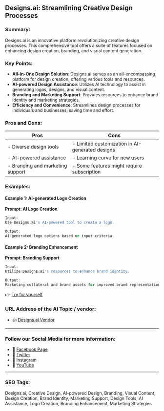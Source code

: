 ## Designs.ai: Streamlining Creative Design Processes

### Summary:

Designs.ai is an innovative platform revolutionizing creative design processes. This comprehensive tool offers a suite of features focused on enhancing design creation, branding, and visual content generation.

### Key Points:

- **All-in-One Design Solution**: Designs.ai serves as an all-encompassing platform for design creation, offering various tools and resources.
- **AI-powered Design Assistance**: Utilizes AI technology to assist in generating logos, designs, and visual content.
- **Branding and Marketing Support**: Provides resources to enhance brand identity and marketing strategies.
- **Efficiency and Convenience**: Streamlines design processes for individuals and businesses, saving time and effort.

### Pros and Cons:

| Pros                               | Cons                                    |
|------------------------------------|-----------------------------------------|
| - Diverse design tools             | - Limited customization in AI-generated designs |
| - AI-powered assistance            | - Learning curve for new users           |
| - Branding and marketing support   | - Some features might require subscription |

### Examples:

#### Example 1: AI-generated Logo Creation
**Prompt: AI Logo Creation**

```dart
Input:
Use Designs.ai's AI-powered tool to create a logo.

Output:
AI-generated logo options based on input criteria.
```

#### Example 2: Branding Enhancement
**Prompt: Branding Support**

```dart
Input:
Utilize Designs.ai's resources to enhance brand identity.

Output:
Marketing collateral and brand assets for improved brand representation.
```

👉 <a href="https://Designs.ai" target="_blank">Try for yourself</a>

### URL Address of the AI Topic / vendor:

- 👍 <a href="https://Designs.ai" target="_blank">Designs.ai Vendor</a>

<hr>

### Follow our Social Media for more information:

- 📘 <a href="https://www.facebook.com/DesignsAI/" target="_blank">Facebook Page</a>
- 📄 <a href="https://twitter.com/designsAI" target="_blank">Twitter</a>
- 📸 <a href="https://www.instagram.com/designs.ai/" target="_blank">Instagram</a>
- 🎥 <a href="https://www.youtube.com/designsai" target="_blank">YouTube</a>

<hr>

### SEO Tags:
Designs.ai, Creative Design, AI-powered Design, Branding, Visual Content, Design Creation, Brand Identity, Marketing Support, Design Tools, AI Assistance, Logo Creation, Branding Enhancement, Marketing Strategies
